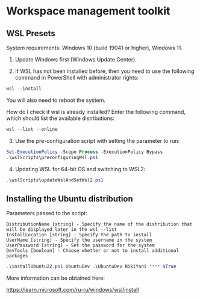# Workspace management toolkit

## WSL Presets

System requirements: Windows 10 (build 19041 or higher), Windows 11.

1. Update Windows first (Windows Update Center).

2. If WSL has not been installed before, then you need to use the following command in PowerShell with administrator rights:

```powershell
wsl --install
```

You will also need to reboot the system.

How do I check if wsl is already installed? Enter the following command, which should list the available distributions:

```powershell
wsl --list --online
```

3. Use the pre-configuration script with setting the parameter to run:

```powershell
Set-ExecutionPolicy -Scope Process -ExecutionPolicy Bypass
.\wslScripts\preconfiguringWsl.ps1
```

4. Updating WSL for 64-bit OS and switching to WSL2:

```powershell
.\wslScripts\updateWslAndSetWsl2.ps1
```

## Installing the Ubuntu distribution

Parameters passed to the script:

```
DistributionName [string] - Specify the name of the distribution that will be displayed later in the wsl --list
InstallLocation [string] - Specify the path to install
UserName [string] - Specify the username in the system
UserPassword [string] - Set the password for the system 
DevTools [boolean] - Choose whether or not to install additional packages
```

```powershell
.\installUbuntu22.ps1 UbuntuDev .\UbuntuDev NikiYani **** $True
```

More information can be obtained here:

<a href="https://learn.microsoft.com/ru-ru/windows/wsl/install" target="_blank"> https://learn.microsoft.com/ru-ru/windows/wsl/install </a> 